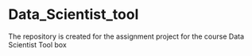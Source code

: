 # Data_Scientist_tool
The repository is created for the assignment project for the course Data Scientist Tool box 
